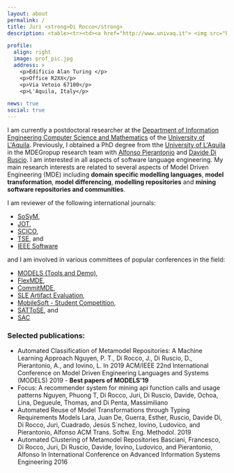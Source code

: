 ```yaml
---
layout: about
permalink: /
title: Juri <strong>Di Rocco</strong> 
description: <table><tr><td><a href="http://www.univaq.it"> <img src="http://scienzeumane.univaq.it/fileadmin/templates/facoltas/img/def-logo-scienze-umane.png" height="80" alt="Universit&#224; degli studi dell'Aquila"></img></a></td><td><a href="https://www.disim.univaq.it/"><img src="assets/img/disim.png" alt="DISIM" height="80"></img></a></td></tr></table> 

profile:
  align: right
  image: prof_pic.jpg
  address: >
    <p>Edificio Alan Turing </p>
    <p>Office R2XX</p>
    <p>Via Vetoio 67100</p>
    <p>L'Aquila, Italy</p>

news: true
social: true
---
```

I am currently a postdoctoral researcher at  the  [Department  of  Information  Engineering  Computer Science  and  Mathematics](http://www.disim.univaq.it)  of  the  [University  of  L'Aquila](http://www.univaq.it/). Previously, I obtained a PhD degree from tthe  <a href="http://www.univaq.it/" target="_blank">University  of  L'Aquila</a> in the MDEGropup research team with [Alfonso Pierantonio](http://pieranton.io) and [Davide Di Ruscio](www.di.univaq.it/diruscio). I am interested in all aspects of software language engineering. My main  research  interests  are    related  to several  aspects  of  Model  Driven  Engineering  (MDE)  including  **domain specific  modelling  languages**, 
**model transformation**, **model differencing**, **modelling repositories** and **mining software repositories and communities**. 

I am reviewer of the following international journals:

* [SoSyM](https://www.springer.com/journal/10270?gclid=Cj0KCQiA-bjyBRCcARIsAFboWg0LfldXmRAG78DpfkxN8evfjHFudP_WUxLs__XhSKVjywRfj2A59dIaAu9wEALw_wcB), 
* [JOT](https://jot.fm), 
* [SCICO](https://www.journals.elsevier.com/science-of-computer-programming), 
* [TSE](https://www.computer.org/csdl/journal/ts), and 
* [IEEE Software](https://ieeexplore.ieee.org/xpl/RecentIssue.jsp?punumber=52)

and I am involved in various committees of popular conferences in the field:

* [MODELS (Tools and Demo)](https://modelsconf2018.github.io/calls/tools-and-demos/),
* [FlexMDE](http://events.disim.univaq.it/flexmde/),
* [CommitMDE](http://events.disim.univaq.it/commitmde2019/),
* [SLE Artifact Evaluation](http://www.sleconf.org/2019/ArtifactEvaluation.html),
* [MobileSoft - Student Competition](https://mobilesoftconf.org/2018/student-research-competition/),
* [SATToSE](http://sattose.org/), and
* [SAC](https://www.sigapp.org/sac/sac2017/)


### Selected publications:

* Automated Classification of Metamodel Repositories: A Machine Learning Approach Nguyen, P. T., Di Rocco, J., Di Ruscio, D., Pierantonio, A., and Iovino, L. In 2019 ACM/IEEE 22nd International Conference on Model Driven Engineering Languages and Systems (MODELS) 2019 - **Best papers of MODELS'19**
* Focus: A recommender system for mining api function calls and usage patterns
Nguyen, Phuong T, Di Rocco, Juri, Di Ruscio, Davide, Ochoa, Lina, Degueule, Thomas, and Di Penta, Massimiliano 
* Automated Reuse of Model Transformations through Typing Requirements Models
Lara, Juan De, Guerra, Esther, Ruscio, Davide Di, Di Rocco, Juri, Cuadrado, Jesús S´nchez, Iovino, Ludovico, and Pierantonio, Alfonso
ACM Trans. Softw. Eng. Methodol. 2019
* Automated Clustering of Metamodel Repositories Basciani, Francesco, Di Rocco, Juri, Di Ruscio, Davide, Iovino, Ludovico, and Pierantonio, Alfonso In International Conference on Advanced Information Systems Engineering 2016

 





<!--
Write your biography here. Tell the world about yourself. Link to your favorite [subreddit](http://reddit.com){:target="\_blank"}. You can put a picture in, too. The code is already in, just name your picture `prof_pic.jpg` and put it in the `img/` folder.

Put your address / P.O. box / other info right below your picture. You can also disable any these elements by editing `profile` property of the YAML header of your `_pages/about.md`. Edit `_bibliography/papers.bib` and Jekyll will render your [publications page](/al-folio/publications/) automatically.

Link to your social media connections, too. This theme is set up to use [Font Awesome icons](http://fortawesome.github.io/Font-Awesome/){:target="\_blank"} and [Academicons](https://jpswalsh.github.io/academicons/){:target="\_blank"}, like the ones below. Add your Facebook, Twitter, LinkedIn, Google Scholar, or just disable all of them.
-->